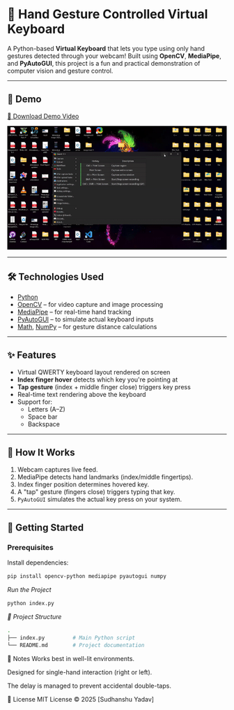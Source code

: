# 🧠 Hand Gesture Controlled Virtual Keyboard

A Python-based **Virtual Keyboard** that lets you type using only hand gestures detected through your webcam! Built using **OpenCV**, **MediaPipe**, and **PyAutoGUI**, this project is a fun and practical demonstration of computer vision and gesture control.

---

## 📸 Demo 
[🎥 Download Demo Video](video_2025-06-27_21-22-28.mp4)


![Demo](video_2025-06-27_21-22-28-ezgif.com-video-to-gif-converter.gif)

---

## 🛠️ Technologies Used

- [Python](w)
- [OpenCV](w) – for video capture and image processing
- [MediaPipe](w) – for real-time hand tracking
- [PyAutoGUI](w) – to simulate actual keyboard inputs
- [Math](w), [NumPy](w) – for gesture distance calculations

---

## ✨ Features

- Virtual QWERTY keyboard layout rendered on screen  
- **Index finger hover** detects which key you're pointing at  
- **Tap gesture** (index + middle finger close) triggers key press  
- Real-time text rendering above the keyboard  
- Support for:
  - Letters (A–Z)
  - Space bar
  - Backspace

---

## 🧠 How It Works

1. Webcam captures live feed.
2. MediaPipe detects hand landmarks (index/middle fingertips).
3. Index finger position determines hovered key.
4. A "tap" gesture (fingers close) triggers typing that key.
5. `PyAutoGUI` simulates the actual key press on your system.

---

## 🚀 Getting Started

### Prerequisites

Install dependencies:

```bash
pip install opencv-python mediapipe pyautogui numpy
```

*Run the Project*
```bash
python index.py
```

*📂 Project Structure*
```bash
.
├── index.py         # Main Python script
└── README.md        # Project documentation
```

📌 Notes
Works best in well-lit environments.

Designed for single-hand interaction (right or left).

The delay is managed to prevent accidental double-taps.

📄 License
MIT License © 2025 [Sudhanshu Yadav]
